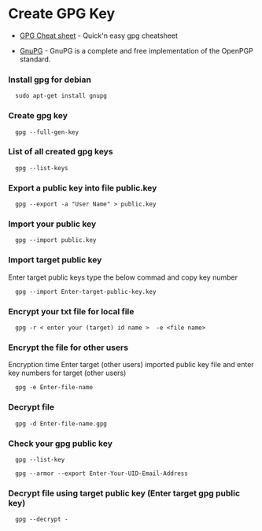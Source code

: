 # Create GPG Key

* [GPG Cheat sheet](http://irtfweb.ifa.hawaii.edu/~lockhart/gpg/) -
Quick'n easy gpg cheatsheet 

* [GnuPG](https://devhints.io/gnupg) -
GnuPG is a complete and free implementation of the OpenPGP standard.

### Install gpg for debian

      sudo apt-get install gnupg

### Create gpg key

      gpg --full-gen-key
      
### List of all created gpg keys

      gpg --list-keys
      
### Export a public key into file public.key
  
      gpg --export -a "User Name" > public.key

### Import your public key 

      gpg --import public.key

### Import target public key 

Enter target public keys type the below commad and copy key number

      gpg --import Enter-target-public-key.key
    
### Encrypt your txt file for local file

      gpg -r < enter your (target) id name >  -e <file name>
      
### Encrypt the file for other users

Encryption time Enter target (other users) imported public key file and enter key numbers for target (other users)

      gpg -e Enter-file-name 
      
### Decrypt file 

      gpg -d Enter-file-name.gpg
      
      
### Check your gpg public key

      gpg --list-key

      gpg --armor --export Enter-Your-UID-Email-Address
      
### Decrypt file using target public key (Enter target gpg public key)
      gpg --decrypt -

      
 
    
      
